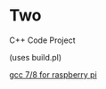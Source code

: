 # Two
C++ Code Project

(uses build.pl)

[gcc 7/8 for raspberry pi](https://solarianprogrammer.com/2017/12/08/raspberry-pi-raspbian-install-gcc-compile-cpp-17-programs/)
